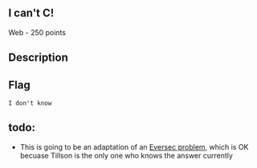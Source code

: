 ## I can't C!
Web - 250 points

Description
------------



Flag
------------

`I don't know`



todo:
-------------
* This is going to be an adaptation of an [Eversec problem](https://eversec.rocks/download.php), which is OK becuase Tillson is the only one who knows the answer currently
